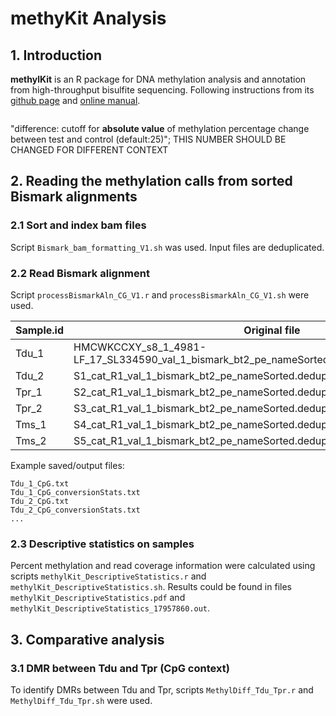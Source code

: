 # methyKit Analysis
## 1. Introduction
**methylKit** is an R package for DNA methylation analysis and annotation from high-throughput bisulfite sequencing. Following instructions from its  [github page](https://github.com/al2na/methylKit) and [online manual](https://bioconductor.org/packages/release/bioc/vignettes/methylKit/inst/doc/methylKit.html#23_Reading_the_methylation_calls_from_sorted_Bismark_alignments).

```r

```
"difference: cutoff for **absolute value** of methylation percentage change between test and control (default:25)"; THIS NUMBER SHOULD BE CHANGED FOR DIFFERENT CONTEXT

## 2. Reading the methylation calls from sorted Bismark alignments
### 2.1 Sort and index bam files
Script `Bismark_bam_formatting_V1.sh` was used. Input files are deduplicated.
### 2.2 Read Bismark alignment
Script `processBismarkAln_CG_V1.r` and `processBismarkAln_CG_V1.sh` were used.

|Sample.id|Original file|
|--|--|
|Tdu_1|HMCWKCCXY_s8_1_4981-LF_17_SL334590_val_1_bismark_bt2_pe_nameSorted.deduplicated_PosSorted.bam|
|Tdu_2|S1_cat_R1_val_1_bismark_bt2_pe_nameSorted.deduplicated_PosSorted.bam|
|Tpr_1|S2_cat_R1_val_1_bismark_bt2_pe_nameSorted.deduplicated_PosSorted.bam|
|Tpr_2|S3_cat_R1_val_1_bismark_bt2_pe_nameSorted.deduplicated_PosSorted.bam|
|Tms_1|S4_cat_R1_val_1_bismark_bt2_pe_nameSorted.deduplicated_PosSorted.bam|
|Tms_2|S5_cat_R1_val_1_bismark_bt2_pe_nameSorted.deduplicated_PosSorted.bam|

Example saved/output files:
```
Tdu_1_CpG.txt
Tdu_1_CpG_conversionStats.txt
Tdu_2_CpG.txt
Tdu_2_CpG_conversionStats.txt
...
```
### 2.3 Descriptive statistics on samples
Percent methylation and read coverage information were calculated using scripts `methylKit_DescriptiveStatistics.r` and `methylKit_DescriptiveStatistics.sh`. Results could be found in files `methylKit_DescriptiveStatistics.pdf` and `methylKit_DescriptiveStatistics_17957860.out`.

## 3. Comparative analysis
### 3.1 DMR between Tdu and Tpr (CpG context)
To identify DMRs between Tdu and Tpr, scripts `MethylDiff_Tdu_Tpr.r` and `MethylDiff_Tdu_Tpr.sh` were used.
